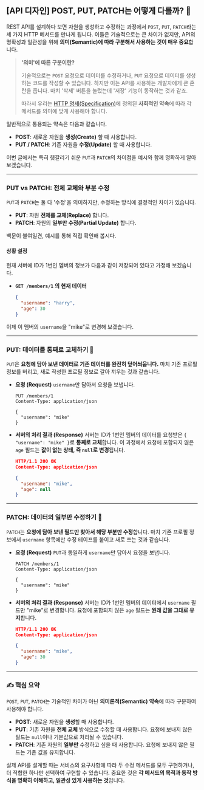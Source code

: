 ## [API 디자인] POST, PUT, PATCH는 어떻게 다를까? 🤔

REST API를 설계하다 보면 자원을 생성하고 수정하는 과정에서 `POST`, `PUT`, `PATCH`라는 세 가지 HTTP 메서드를 만나게 됩니다. 이들은 기술적으로는 큰 차이가 없지만, API의 명확성과 일관성을 위해 **의미(Semantic)에 따라 구분해서 사용하는 것이 매우 중요**합니다.

> **'의미'에 따른 구분이란?**
>
> 기술적으로는 `POST` 요청으로 데이터를 수정하거나, `PUT` 요청으로 데이터를 생성하는 코드를 작성할 수 있습니다. 하지만 이는 API를 사용하는 개발자에게 큰 혼란을 줍니다. 마치 '삭제' 버튼을 눌렀는데 '저장' 기능이 동작하는 것과 같죠.
>
> 따라서 우리는 [HTTP 명세(Specification)](https://datatracker.ietf.org/doc/html/rfc9110)에 정의된 **사회적인 약속**에 따라 각 메서드를 의미에 맞게 사용해야 합니다.

일반적으로 통용되는 약속은 다음과 같습니다.

- **POST**: 새로운 자원을 **생성(Create)** 할 때 사용합니다.
- **PUT / PATCH**: 기존 자원을 **수정(Update)** 할 때 사용합니다.

이번 글에서는 특히 헷갈리기 쉬운 `PUT`과 `PATCH`의 차이점을 예시와 함께 명확하게 알아보겠습니다.

---

### PUT vs PATCH: 전체 교체와 부분 수정

`PUT`과 `PATCH`는 둘 다 '수정'을 의미하지만, 수정하는 방식에 결정적인 차이가 있습니다.

- **PUT**: 자원 **전체를 교체(Replace)** 합니다.
- **PATCH**: 자원의 **일부만 수정(Partial Update)** 합니다.

백문이 불여일견, 예시를 통해 직접 확인해 봅시다.

#### **상황 설정**

현재 서버에 ID가 1번인 멤버의 정보가 다음과 같이 저장되어 있다고 가정해 보겠습니다.

- **`GET /members/1` 의 현재 데이터**

  ```json
  {
    "username": "harry",
    "age": 30
  }
  ```

이제 이 멤버의 `username`을 "mike"로 변경해 보겠습니다.

---

### PUT: 데이터를 통째로 교체하기 🔄

`PUT`은 **요청에 담아 보낸 데이터로 기존 데이터를 완전히 덮어씌웁니다.** 마치 기존 프로필 정보를 버리고, 새로 작성한 프로필 정보로 갈아 끼우는 것과 같습니다.

- **요청 (Request)**
  `username`만 담아서 요청을 보냅니다.

  ```http
  PUT /members/1
  Content-Type: application/json

  {
    "username": "mike"
  }
  ```

- **서버의 처리 결과 (Response)**
  서버는 ID가 1번인 멤버의 데이터를 요청받은 `{ "username": "mike" }`로 **통째로 교체**합니다. 이 과정에서 요청에 포함되지 않은 `age` 필드는 **값이 없는 상태, 즉 `null`로 변경**됩니다.

  ```json
  HTTP/1.1 200 OK
  Content-Type: application/json

  {
    "username": "mike",
    "age": null
  }
  ```

---

### PATCH: 데이터의 일부만 수정하기 📝

`PATCH`는 **요청에 담아 보낸 필드만 찾아서 해당 부분만 수정**합니다. 마치 기존 프로필 정보에서 `username` 항목에만 수정 테이프를 붙이고 새로 쓰는 것과 같습니다.

- **요청 (Request)**
  `PUT`과 동일하게 `username`만 담아서 요청을 보냅니다.

  ```http
  PATCH /members/1
  Content-Type: application/json

  {
    "username": "mike"
  }
  ```

- **서버의 처리 결과 (Response)**
  서버는 ID가 1번인 멤버의 데이터에서 `username` 필드만 "mike"로 변경합니다. 요청에 포함되지 않은 `age` 필드는 **원래 값을 그대로 유지**합니다.

  ```json
  HTTP/1.1 200 OK
  Content-Type: application/json

  {
    "username": "mike",
    "age": 30
  }
  ```

---

### ✍️ 핵심 요약

`POST`, `PUT`, `PATCH`는 기술적인 차이가 아닌 **의미론적(Semantic) 약속**에 따라 구분하여 사용해야 합니다.

- **POST**: 새로운 자원을 **생성**할 때 사용합니다.
- **PUT**: 기존 자원을 **전체 교체** 방식으로 수정할 때 사용합니다. 요청에 보내지 않은 필드는 `null`이나 기본값으로 처리될 수 있습니다.
- **PATCH**: 기존 자원의 **일부만** 수정하고 싶을 때 사용합니다. 요청에 보내지 않은 필드는 기존 값을 유지합니다.

실제 API를 설계할 때는 서비스의 요구사항에 따라 두 수정 메서드를 모두 구현하거나, 더 적합한 하나만 선택하여 구현할 수 있습니다. 중요한 것은 **각 메서드의 목적과 동작 방식을 명확히 이해하고, 일관성 있게 사용하는 것**입니다.
